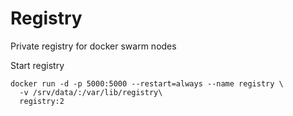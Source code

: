 # Registry

Private registry for docker swarm nodes

Start registry 

```shell
docker run -d -p 5000:5000 --restart=always --name registry \
  -v /srv/data/:/var/lib/registry\
  registry:2
```